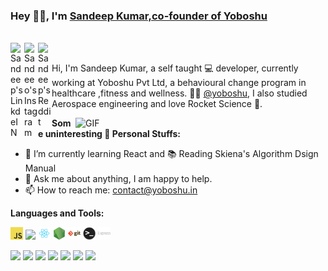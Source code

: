 ### Hey 👋🏽, I'm [Sandeep Kumar,co-founder of Yoboshu](https://yoboshu.com/) 

<br/>

<a href="https://www.linkedin.com/in/sandeep-yoboshu/">
  <img align="left" alt="Sandeep's LinkdeIN" width="22px" src="https://www.vectorlogo.zone/logos/linkedin/linkedin-icon.svg" />
</a>

<a href="https://www.instagram.com/iqthree01">
  <img align="left" alt="Sandeeo's Instagram" width="22px" src="https://www.vectorlogo.zone/logos/instagram/instagram-icon.svg" />
</a>
<a href="https://www.reddit.com/user/iqthree100">
  <img align="left" alt="Sandeep's Reddit" width="22px" src="https://www.vectorlogo.zone/logos/reddit/reddit-tile.svg" />
</a>




<br />

Hi, I'm Sandeep Kumar, a self taught  💻 developer, currently working  at Yoboshu Pvt Ltd, a behavioural change program in healthcare ,fitness and wellness. 🧑‍⚕️ [@yoboshu](https://yoboshu.com), I also studied Aerospace engineering and love Rocket Science 🚀.


  <img align="right" alt="GIF" width="400px" src="https://media2.giphy.com/media/ZVik7pBtu9dNS/200w.webp?cid=ecf05e47ujcabjywmiblswj3yzx6jnelu8wvxosat6nd1bi2&rid=200w.webp" />
  
**Some uninteresting 🙇 Personal Stuffs:**

- 🌱 I’m currently learning React and  📚 Reading Skiena's Algorithm Dsign Manual
- 💬 Ask me about anything, I am happy to help.
- 📫 How to reach me: contact@yoboshu.in




**Languages and Tools:**  

<code><img height="20" src="https://raw.githubusercontent.com/github/explore/80688e429a7d4ef2fca1e82350fe8e3517d3494d/topics/javascript/javascript.png"></code>
<code><img height="20" src="https://raw.githubusercontent.com/detain/svg-logos/master/svg/typescript.svg"></code>
<code><img height="20" src="https://raw.githubusercontent.com/github/explore/80688e429a7d4ef2fca1e82350fe8e3517d3494d/topics/react/react.png"></code>
<code><img height="20" src="https://raw.githubusercontent.com/github/explore/80688e429a7d4ef2fca1e82350fe8e3517d3494d/topics/nodejs/nodejs.png"></code>
<code><img height="20" src="https://raw.githubusercontent.com/github/explore/80688e429a7d4ef2fca1e82350fe8e3517d3494d/topics/git/git.png"></code>
<code><img height="20" src="https://raw.githubusercontent.com/github/explore/80688e429a7d4ef2fca1e82350fe8e3517d3494d/topics/terminal/terminal.png"></code>
<code><img height="20" src="https://raw.githubusercontent.com/github/explore/80688e429a7d4ef2fca1e82350fe8e3517d3494d/topics/express/express.png"></code>

<code><img height="20" src="https://raw.githubusercontent.com/detain/svg-logos/master/svg/redux.svg"></code>
<code><img height="20" src="https://raw.githubusercontent.com/detain/svg-logos/master/svg/heroku.svg"></code>
<code><img height="20" src="https://raw.githubusercontent.com/detain/svg-logos/master/svg/google-cloud.svg"></code>
<code><img height="20" src="https://raw.githubusercontent.com/detain/svg-logos/master/svg/html5.svg"></code>
<code><img height="20" src="https://raw.githubusercontent.com/detain/svg-logos/master/svg/css3.svg"></code>
<code><img height="20" src="https://raw.githubusercontent.com/detain/svg-logos/master/svg/mongodb.svg"></code>
<code><img height="20" src="https://www.vectorlogo.zone/logos/firebase/firebase-icon.svg"></code>



